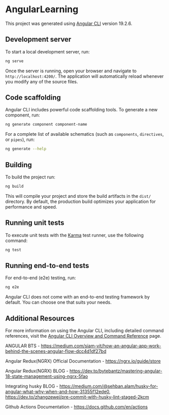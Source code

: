 # AngularLearning

This project was generated using [Angular CLI](https://github.com/angular/angular-cli) version 19.2.6.

## Development server

To start a local development server, run:

```bash
ng serve
```

Once the server is running, open your browser and navigate to `http://localhost:4200/`. The application will automatically reload whenever you modify any of the source files.

## Code scaffolding

Angular CLI includes powerful code scaffolding tools. To generate a new component, run:

```bash
ng generate component component-name
```

For a complete list of available schematics (such as `components`, `directives`, or `pipes`), run:

```bash
ng generate --help
```

## Building

To build the project run:

```bash
ng build
```

This will compile your project and store the build artifacts in the `dist/` directory. By default, the production build optimizes your application for performance and speed.

## Running unit tests

To execute unit tests with the [Karma](https://karma-runner.github.io) test runner, use the following command:

```bash
ng test
```

## Running end-to-end tests

For end-to-end (e2e) testing, run:

```bash
ng e2e
```

Angular CLI does not come with an end-to-end testing framework by default. You can choose one that suits your needs.

## Additional Resources

For more information on using the Angular CLI, including detailed command references, visit the [Angular CLI Overview and Command Reference](https://angular.dev/tools/cli) page.

ANGULAR BTS - https://medium.com/siam-vit/how-an-angular-app-work-behind-the-scenes-angular-flow-dcc4d1df27bd

Angular Redux(NGRX) Official Documentation - https://ngrx.io/guide/store

Angular Redux(NGRX) BLOG - https://dev.to/bytebantz/mastering-angular-18-state-management-using-ngrx-5fao

Integrating husky BLOG - https://medium.com/@sehban.alam/husky-for-angular-what-why-when-and-how-31355f12ede0, https://dev.to/zhangzewei/pre-commit-with-husky-lint-staged-2kcm

Github Actions Documentation - https://docs.github.com/en/actions 
